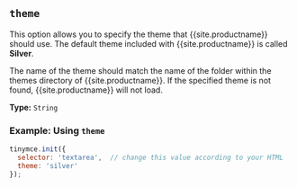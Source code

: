 ## `theme`

This option allows you to specify the theme that {{site.productname}} should use. The default theme included with {{site.productname}} is called **Silver**.

The name of the theme should match the name of the folder within the themes directory of {{site.productname}}. If the specified theme is not found, {{site.productname}} will not load.

**Type:** `String`

### Example: Using `theme`

```js
tinymce.init({
  selector: 'textarea',  // change this value according to your HTML
  theme: 'silver'
});
```
